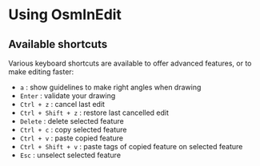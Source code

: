 # Using OsmInEdit

## Available shortcuts

Various keyboard shortcuts are available to offer advanced features, or to make editing faster:

* `a` : show guidelines to make right angles when drawing
* `Enter` : validate your drawing
* `Ctrl + z` : cancel last edit
* `Ctrl + Shift + z` : restore last cancelled edit
* `Delete` : delete selected feature
* `Ctrl + c` : copy selected feature
* `Ctrl + v` : paste copied feature
* `Ctrl + Shift + v` : paste tags of copied feature on selected feature
* `Esc` : unselect selected feature
